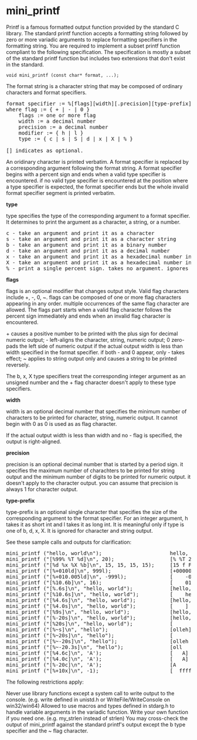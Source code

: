 **mini_printf**
============

Printf is a famous formatted output function provided by the standard C library. The standard printf function accepts a formatting string followed by zero or more variadic arguments to replace formatting specifiers in the formatting string. You are required to implement a subset printf function compliant to the following specification. The specification is mostly a subset of the standard printf function but includes two extensions that don't exist in the standard.

`void mini_printf (const char* format, ...);`

The format string is a character string that may be composed of ordinary characters and format specifiers.

<pre>
format specifier := %[flags][width][.precision][type-prefix]type
where flag := { + | - | 0 }
    flags := one or more flag
    width := a decimal number
    precision := a decimal number
    modifier := { h | l }
    type := { c | s | S | d | x | X | % }

[] indicates as optional.
</pre>


An oridinary character is printed verbatim. A format specifier is replaced by a corresponding argument following the format string. A format specifier begins with a percent sign and ends when a valid type specifier is encountered. if no valid type specifier is encountered at the position where a type specifier is expected, the format specifier ends but the whole invalid format specifier segment is printed verbatim.

**type**

type specifies the type of the corresponding argument to a format specifier. It determines to print the argument as a character, a string, or a number.

<pre>
c - take an argument and print it as a character
s - take an argument and print it as a character string
b - take an argument and print it as a binary number
d - take an argument and print it as a decimal number
x - take an argument and print it as a hexadecimal number in lower-case
X - take an argument and print it as a hexadecimal number in upper-case
% - print a single percent sign. takes no argument. ignores flags, width, precision, type-prefix.
</pre>

**flags**

flags is an optional modifier that changes output style. Valid flag characters include +, -, 0, ~. flags can be composed of one or more flag characters appearing in any order. multiple occurrences of the same flag character are allowed. The flags part starts when a valid flag character follows the percent sign immediately and ends when an invalid flag character is encountered.

\+ causes a positive number to be printed with the plus sign for decimal numeric output; - left-aligns the character, string, numeric output; 0 zero-pads the left side of numeric output if the actual output width is less than width specified in the format specifier. if both - and 0 appear, only - takes effect; ~ applies to string output only and causes a string to be printed reversely.

The b, x, X type specifiers treat the corresponding integer argument as an unsigned number and the + flag character doesn't apply to these type specifiers.

**width**

width is an optional decimal number that specifies the minimum number of characters to be printed for character, string, numeric output. It cannot begin with 0 as 0 is used as as flag character.

If the actual output width is less than width and no - flag is specified, the output is right-aligned.

**precision**

precision is an optional decimal number that is started by a period sign. it specifies the maximum number of charachters to be printed for string output and the minimum number of digits to be printed for numeric output. it doesn't apply to the character output. you can assume that precision is always 1 for character output.

**type-prefix**

type-prefix is an optional single character that specifies the size of the corresponding argument to the format specifier. For an integer argument, h takes it as short int and l takes it as long int. It is meaningful only if type is one of b, d, x, X. It is ignored for character and string output.

See these sample calls and outputs for clarification:

<pre>
mini_printf ("hello, world\n");                      hello, world
mini_printf ("[%99% %T %d]\n", 20);                  [% %T 20]
mini_printf ("[%d %x %X %b]\n", 15, 15, 15, 15);     [15 f F 1111]
mini_printf ("[%+010ld]\n", 999l);                   [+000000999]
mini_printf ("[%+010.005ld]\n", -999l);              [    -00999]
mini_printf ("[%10.6b]\n", 16);                      [    010000]
mini_printf ("[%.6s]\n", "hello, world");            [hello,]
mini_printf ("[%10.6s]\n", "hello, world");          [    hello,]
mini_printf ("[%4.6s]\n", "hello, world");           [hello,]
mini_printf ("[%4.0s]\n", "hello, world");           [    ]
mini_printf ("[%9s]\n", "hello, world");             [hello, world]
mini_printf ("[%-20s]\n", "hello, world");           [hello, world        ]
mini_printf ("[%20s]\n", "hello, world");            [        hello, world]
mini_printf ("[%~s]\n", "hello");                    [olleh]
mini_printf ("[%~20s]\n", "hello");                  [               olleh]
mini_printf ("[%~-20s]\n", "hello");                 [olleh               ]
mini_printf ("[%~-20.3s]\n", "hello");               [oll                 ]
mini_printf ("[%4.6c]\n", 'A');                      [   A]
mini_printf ("[%4.0c]\n", 'A');                      [   A]
mini_printf ("[%-20c]\n", 'A');                      [A                   ]
mini_printf ("[%+10x]\n", -1);                       [  ffffffff]
</pre>

The following restrictions apply:

Never use library functions except a system call to write output to the console. (e.g. write defined in unistd.h or WriteFile/WriteConsole on win32/win64)
Allowed to use macros and types defined in stdarg.h to handle variable arguments in the variadic function.
Write your own function if you need one. (e.g. my_strlen instead of strlen)
You may cross-check the output of mini_printf against the standard printf's output except the b type specifier and the ~ flag character.

